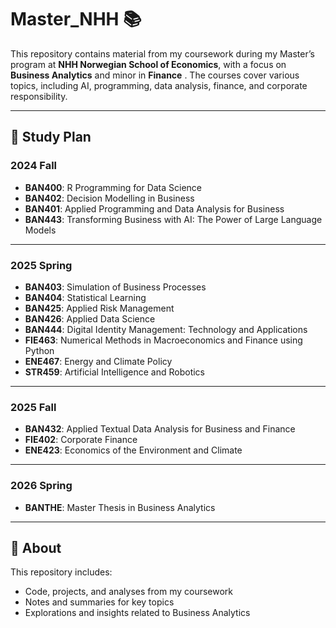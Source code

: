 # Master_NHH 📚

This repository contains material from my coursework during my Master’s program at **NHH Norwegian School of Economics**, with a focus on **Business Analytics** and minor in **Finance** . 
The courses cover various topics, including AI, programming, data analysis, finance, and corporate responsibility.

---

## 📖 Study Plan

### **2024 Fall**
- **BAN400**: R Programming for Data Science  
- **BAN402**: Decision Modelling in Business  
- **BAN401**: Applied Programming and Data Analysis for Business
- **BAN443**: Transforming Business with AI: The Power of Large Language Models  

---

### **2025 Spring**
- **BAN403**: Simulation of Business Processes  
- **BAN404**: Statistical Learning  
- **BAN425**: Applied Risk Management  
- **BAN426**: Applied Data Science  
- **BAN444**: Digital Identity Management: Technology and Applications
- **FIE463**: Numerical Methods in Macroeconomics and Finance using Python
- **ENE467**: Energy and Climate Policy
- **STR459**: Artificial Intelligence and Robotics
---

### **2025 Fall**
- **BAN432**: Applied Textual Data Analysis for Business and Finance  
- **FIE402**: Corporate Finance  
- **ENE423**: Economics of the Environment and Climate
---

### **2026 Spring**
- **BANTHE**: Master Thesis in Business Analytics  

---

## 🎯 About
This repository includes:
- Code, projects, and analyses from my coursework  
- Notes and summaries for key topics  
- Explorations and insights related to Business Analytics  



